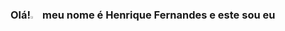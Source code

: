 ### Olá!<img src="https://media.tenor.com/AiFlDhPuslEAAAAi/alien-peace-sign-joypixels.gif" alt="Waving Hand" width="3%">  meu nome é Henrique Fernandes e este sou eu 
